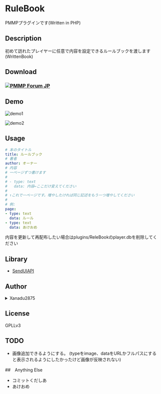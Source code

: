 # RuleBook

PMMPプラグインです(Written in PHP)

## Description

初めて訪れたプレイヤーに任意で内容を設定できるルールブックを渡します(WrittenBook)

## Download

### [![PMMP Forum JP](https://forum.pmmp.ga/assets/logo-8gp5x8ya.png)](https://forum.pmmp.ga/d/45-rulebook)

## Demo

![demo1](https://user-images.githubusercontent.com/34952872/34479559-e3d3832e-efea-11e7-9ca9-a38586adca39.jpg)

![demo2](https://user-images.githubusercontent.com/34952872/34479616-2b5cfe8c-efeb-11e7-8b76-e58966ace60a.jpg)

## Usage

```yaml
# 本のタイトル
title: ルールブック
# 著者
author: オーナー
# 内容
# 一ページずつ書けます
#
# - type: text
#   data: 内容←ここだけ変えてください
#   
# ↑これで一ページです。増やしたければ同じ記述をもう一つ増やしてください
#
# 例:
page:
- type: text
  data: ルール
- type: text
  data: あけおめ
```

内容を更新して再配布したい場合はplugins/ReleBookのplayer.dbを削除してください

## Library
- [SendUIAPI](https://github.com/gigantessbeta)

## Author

<details><summary>Xanadu2875</summary>
Twitter
[@xanadu2875](https://twitter.com/xanadu2875)

Lobi
[1a8ca](https://web.lobi.co/user/1a8ca6d4fdd1d87e0f26c68e18f08de6413f7d36)
</details>

## License

GPLLv3

## TODO

- 画像追加できるようにする。 (typeをimage、dataをURLかフルパスにすると表示されるようにしたかったけど画像が反映されない)

##　Anything Else

- コミットくだしあ
- あけおめ

